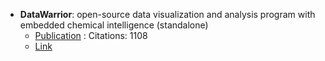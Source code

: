 - **DataWarrior**: open-source data visualization and analysis program with embedded chemical intelligence (standalone)
	- [Publication](https://doi.org/10.1021/ci500588j) : Citations: 1108
	- [Link](http://www.openmolecules.org/datawarrior/download.html)
